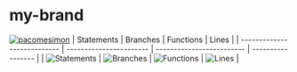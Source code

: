 # my-brand
[![pacomesimon](https://circleci.com/gh/pacomesimon/my-brand/tree/ft-comment-integration.svg?style=svg)](https://app.circleci.com/pipelines/github/pacomesimon)
| Statements                  | Branches                | Functions                 | Lines             |
| --------------------------- | ----------------------- | ------------------------- | ----------------- |
| ![Statements](https://img.shields.io/badge/statements-95.05%25-brightgreen.svg?style=flat) | ![Branches](https://img.shields.io/badge/branches-85.53%25-yellow.svg?style=flat) | ![Functions](https://img.shields.io/badge/functions-100%25-brightgreen.svg?style=flat) | ![Lines](https://img.shields.io/badge/lines-94.98%25-brightgreen.svg?style=flat) |